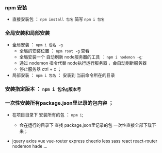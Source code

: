 ### npm 安装 
- 直接安装包 ： `npm install 包名` 简写 `npm i 包名`
### 全局安装和局部安装 
- 全局安装 ： `npm i 包名 -g`
    - 全局的安装位置 ： `npm root -g` 查看 
    - 全局安装一个 自动刷新 node服务器的工具 ： `npm i nodemon -g`;
     -  通过 nodemon 指令代替 node执行运行服务器 ，会自动刷新服务器
     - 停止服务器 ctrl + c ；
- 局部安装  ： `npm i 包名` ： 安装到 当前命令所在的目录 
### 安装指定版本 ： `npm i 包名@版本号`

### 一次性安装所有package.json里记录的包内容 ；
- 在项目目录下 安装所有的包 ： `npm i`;
    - 会在运行的目录下 查找 package.json里记录的包 一次性直接全部下载下来；

- jquery  axios vue vue-router  express cheerio less sass react react-router nodemon  hade ...